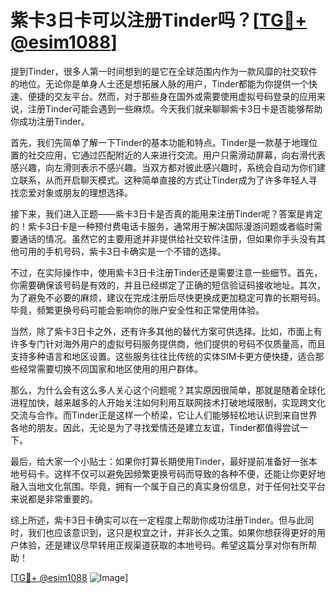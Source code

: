 # 紫卡3日卡可以注册Tinder吗？[[TG💪+ @esim1088](https://t.me/s/esim1088)]

提到Tinder，很多人第一时间想到的是它在全球范围内作为一款风靡的社交软件的地位。无论你是单身人士还是想拓展人脉的用户，Tinder都能为你提供一个快速、便捷的交友平台。然而，对于那些身在国外或需要使用虚拟号码登录的应用来说，注册Tinder可能会遇到一些麻烦。今天我们就来聊聊紫卡3日卡是否能够帮助你成功注册Tinder。

首先，我们先简单了解一下Tinder的基本功能和特点。Tinder是一款基于地理位置的社交应用，它通过匹配附近的人来进行交流。用户只需滑动屏幕，向右滑代表感兴趣，向左滑则表示不感兴趣。当双方都对彼此感兴趣时，系统会自动为你们建立联系，从而开启聊天模式。这种简单直接的方式让Tinder成为了许多年轻人寻找恋爱对象或朋友的理想选择。

接下来，我们进入正题——紫卡3日卡是否真的能用来注册Tinder呢？答案是肯定的！紫卡3日卡是一种预付费电话卡服务，通常用于解决国际漫游问题或者临时需要通话的情况。虽然它的主要用途并非提供给社交软件注册，但如果你手头没有其他可用的手机号码，紫卡3日卡确实是一个不错的选择。

不过，在实际操作中，使用紫卡3日卡注册Tinder还是需要注意一些细节。首先，你需要确保该号码是有效的，并且已经绑定了正确的短信验证码接收地址。其次，为了避免不必要的麻烦，建议在完成注册后尽快更换成更加稳定可靠的长期号码。毕竟，频繁更换号码可能会影响你的账户安全性和正常使用体验。

当然，除了紫卡3日卡之外，还有许多其他的替代方案可供选择。比如，市面上有许多专门针对海外用户的虚拟号码服务提供商，他们提供的号码不仅质量高，而且支持多种语言和地区设置。这些服务往往比传统的实体SIM卡更方便快捷，适合那些经常需要切换不同国家和地区使用的用户群体。

那么，为什么会有这么多人关心这个问题呢？其实原因很简单，那就是随着全球化进程加快，越来越多的人开始关注如何利用互联网技术打破地域限制，实现跨文化交流与合作。而Tinder正是这样一个桥梁，它让人们能够轻松地认识到来自世界各地的朋友。因此，无论是为了寻找爱情还是建立友谊，Tinder都值得尝试一下。

最后，给大家一个小贴士：如果你打算长期使用Tinder，最好提前准备好一张本地号码卡。这样不仅可以避免因频繁更换号码而导致的各种不便，还能让你更好地融入当地文化氛围。毕竟，拥有一个属于自己的真实身份信息，对于任何社交平台来说都是非常重要的。

综上所述，紫卡3日卡确实可以在一定程度上帮助你成功注册Tinder。但与此同时，我们也应该意识到，这只是权宜之计，并非长久之策。如果你想获得更好的用户体验，还是建议尽早转用正规渠道获取的本地号码。希望这篇分享对你有所帮助！

[[TG💪+ @esim1088](https://t.me/s/esim1088) ![Image](https://i.postimg.cc/4NQfJmqS/Snipaste-2025-05-13-00-14-12.png)]